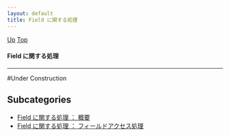 ```yaml
---
layout: default
title: Field に関する処理
---
```

[Up](no1S0Auo49.html) [Top](../index.html)

#### Field に関する処理

--- 
#Under Construction



## Subcategories
* [Field に関する処理 ： 概要](norZqp2qdn.html)
* [Field に関する処理 ： フィールドアクセス処理](noEVXMRz5w.html)



